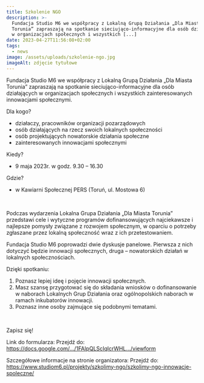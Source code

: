 ```yaml
---
title: Szkolenie NGO
description: >-
  Fundacja Studio M6 we współpracy z Lokalną Grupą Działania „Dla Miasta
  Torunia” zapraszają na spotkanie sieciująco-informacyjne dla osób działających
  w organizacjach społecznych i wszystkich [...]
date: 2023-04-27T11:56:08+02:00
tags:
  - news
image: /assets/uploads/szkolenie-ngo.jpg
imageAlt: zdjęcie tytułowe
---
```

Fundacja Studio M6 we współpracy z Lokalną Grupą Działania „Dla Miasta Torunia” zapraszają na spotkanie sieciująco-informacyjne dla osób działających w organizacjach społecznych i wszystkich zainteresowanych innowacjami społecznymi.

Dla kogo?

* działaczy, pracowników organizacji pozarządowych
* osób działających na rzecz swoich lokalnych społeczności
* osób projektujących nowatorskie działania społeczne
* zainteresowanych innowacjami społecznymi



Kiedy?

* 9 maja 2023r. w godz. 9.30 – 16.30



Gdzie?

* w Kawiarni Społecznej PERS (Toruń, ul. Mostowa 6)

<br>



Podczas wydarzenia Lokalna Grupa Działania „Dla Miasta Torunia” przedstawi cele i wytyczne programów dofinansowujących najciekawsze i najlepsze pomysły związane z rozwojem społecznym, w oparciu o potrzeby zgłaszane przez lokalną społeczność wraz z ich przetestowaniem.

Fundacja Studio M6 poprowadzi dwie dyskusje panelowe. Pierwsza z nich dotyczyć będzie innowacji społecznych, druga – nowatorskich działań w lokalnych społecznościach.

Dzięki spotkaniu:

1. Poznasz lepiej ideę i pojęcie innowacji społecznych.
2. Masz szansę przygotować się do składania wniosków o dofinansowanie w naborach Lokalnych Grup Działania oraz ogólnopolskich naborach w ramach inkubatorów innowacji.
3. Poznasz inne osoby zajmujące się podobnymi tematami.

<br>

Zapisz się!

Link do formularza: Przejdź do: https://docs.google.com/…/1FAIpQLScIqlcrWHL…/viewform 

Szczegółowe informacje na stronie organizatora: Przejdź do: https://www.studiom6.pl/projekty/szkolimy-ngo/szkolimy-ngo-innowacje-spoleczne/
